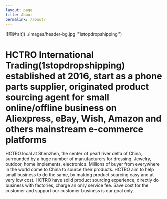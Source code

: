 ```yaml
---
layout: page
title: About
permalink: /about/
---
```


![图片alt](../images/header-bg.jpg ''1stopdropshipping'')  

# HCTRO International Trading(1stopdropshipping) established at 2016, start as a phone parts supplier, originated product sourcing agent for small online/offline business on Aliexpress, eBay, Wish, Amazon and others mainstream e-commerce platforms  

HCTRO local at Shenzhen, the center of pearl river delta of China, surrounded by a huge number of manufacturers for dressing, Jewelry, outdoor, home implements, electronics. Millions of buyer from everywhere in the world come to China to source their products. HCTRO aim to help small business to do the same, by making product sourcing easy and at very low cost. HCTRO have solid product sourcing experience, directly do business with factories, charge an only service fee. Save cost for the customer and support our customer business is our goal only.